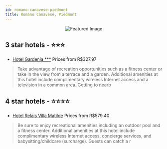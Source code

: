 ```yaml
---
id: romano-canavese-piedmont
title: Romano Canavese, Piedmont
---
```


<center><img src="https://i.travelapi.com/hotels/2000000/1980000/1976300/1976205/028d6252_z.jpg" alt="Featured Image" /></center>


##  3 star hotels - ⭐️⭐️⭐️

-    [Hotel Gardenia ***](https://us.hurb.com/hotels/romano-canavese/hotel-gardenia-JNP-JP344343?cmp=18055) Prices from R$327.97
   > Take advantage of recreation opportunities such as a fitness center or take in the view from a terrace and a garden. Additional amenities at this hotel include complimentary wireless Internet access and a television in a common area. Getting to nearb

##  4 star hotels - ⭐️⭐️⭐️⭐️

-    [Hotel Relais Villa Matilde](https://us.hurb.com/hotels/romano-canavese/hotel-relais-villa-matilde-JNP-JP110181?cmp=18055) Prices from R$579.40
   > Be sure to enjoy recreational amenities including an outdoor pool and a fitness center. Additional amenities at this hotel include complimentary wireless Internet access, concierge services, and babysitting/childcare (surcharge). Guests can catch a r
